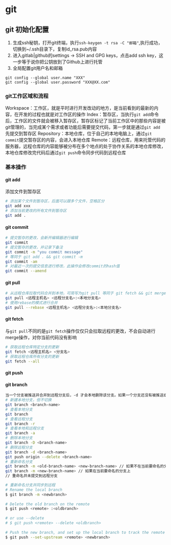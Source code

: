 # git

## git 初始化配置

1. 生成ssh秘钥，打开git终端，执行`ssh-keygen -t rsa -C "邮箱"`,执行成功，切换到~/.ssh目录下，复制id_rsa.pub内容
2. 进入gitlab|github的settings -> SSH and GPG keys，点击add ssh key，这一步等于说你把公钥放到了Github上进行托管
3. 全局配置git用户名和邮箱

```shell
git config --global user.name "XXX"
git config --global user.password "XXX@XX.com"
```

### git工作区域和流程

Workspace：工作区，就是平时进行开发改动的地方，是当前看到的最新的内容，在开发的过程也就是对工作区的操作
Index：暂存区，当执行`git add`命令后，工作区的文件就会被移入暂存区，暂存区标记了当前工作区中的那些内容是被git管理的，当完成某个需求或者功能后需要提交代码，第一步就是通过`git add` 先提交到暂存区
Repository：本地仓库，位于自己的本地电脑上，通过`git commit`提交暂存区的内容，会进入本地仓库
Remote：远程仓库，用来托管代码的服务器，远程仓库的内容能够被分布在多个地点的处于协作关系的本地仓库修改，本地仓库修改完代码后通过`git push`命令同步代码到远程仓库

### 基本操作

#### git add

添加文件到暂存区

```sh
# 添加某个文件到暂存区，后面可以跟多个文件，空格区分
git add xxx
# 添加当前更改的所有文件到暂存区
git add .
```

#### git commit

```sh
# 提交暂存的更改，会新开编辑器进行编辑
git commit
# 提交暂存的更改，并记录下备注
git commit -m "you commit message"
# 等同于 git add . && git commit -m
git commit -am
# 对最近一次的提交信息进行修改，此操作会修改commit的hash值
git commit --amend
```

#### git pull

```sh
# 从远程仓库拉取代码合并到本地，可简写为git pull 等同于 git fetch && git merge
git pull <远程主机名> <远程分支名>:<本地分支名>
# 使用rebase的模式进行合并
git pull --rebase <远程主机名> <远程分支名>:<本地分支名>
```

#### git fetch

与`git pull`不同的是`git fetch`操作仅仅只会拉取远程的更改，不会自动进行merge操作，对你当前代码没有影响

```sh
# 获取远程仓库特定分支的更新
git fetch <远程主机名> <分支名>
# 获取远程仓库所有分支的更新
git fetch --all
```

#### git push

#### git branch

```sh
当一个分支被推送并合并到远程分支后，-d 才会本地删除该分支。如果一个分支还没有被推送或者合并，那么可以使用-D强制删除它
# 新建本地分支，但不切换
git branch <branch-name> 
# 查看本地分支
git branch
# 查看远程分支
git branch -r
# 查看本地和远程分支
git branch -a
# 删除本地分支
git branch -D <branch-name>
# 删除远程分支
git branch -d <branch-name>
git push origin --delete <branch-name>
# 重新命名分支
git branch -m <old-branch-name> <new-branch-name> // 如果不在当前要命名的分支上
git branch -m <new-branch-name> // 如果在当前要命名的分支上
// 重命名并未提交到远程分支
```

```sh
# 重新命名分支并同步到远程
# Rename the local branch
$ git branch -m <newbranch>
 
# Delete the old branch on the remote
$ git push <remote> :<oldbranch>
 
# or use --delete
# $ git push <remote> --delete <oldbranch>
 
# Push the new branch, and set up the local branch to track the remote branch
$ git push --set-upstream <remote> <newbranch>
```
